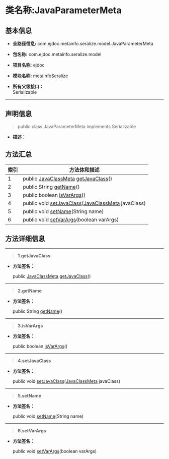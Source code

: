 # 类名称:JavaParameterMeta

## 基本信息

* **全路径信息:** com.ejdoc.metainfo.seralize.model.JavaParameterMeta
* **包名称:** com.ejdoc.metainfo.seralize.model
* **项目名称:** ejdoc
* **模块名称:** metaInfoSeralize






* **所有父级接口：**  
Serializable


---

## 声明信息
> public class JavaParameterMeta   implements Serializable   


* **描述：** 

  








## 方法汇总

|   索引  |    方法体和描述   |
| ---- | ---- |
|1|public [JavaClassMeta](/metaInfoSeralize/com/ejdoc/metainfo/seralize/model/JavaClassMeta.md) [getJavaClass](#innerlink-getjavaclass)()   <br/>|
|2|public String [getName](#innerlink-getname)()   <br/>|
|3|public boolean [isVarArgs](#innerlink-isvarargs)()   <br/>|
|4|public void [setJavaClass](#innerlink-setjavaclass-comejdocmetainfoseralizemodeljavaclassmeta)([JavaClassMeta](/metaInfoSeralize/com/ejdoc/metainfo/seralize/model/JavaClassMeta.md) javaClass)   <br/>|
|5|public void [setName](#innerlink-setname-javalangstring)(String name)   <br/>|
|6|public void [setVarArgs](#innerlink-setvarargs-javalangboolean)(boolean varArgs)   <br/>|








## 方法详细信息

---
> **1.<span id="innerlink-getjavaclass">getJavaClass</span>**

* **方法签名：** 

  public [JavaClassMeta](/metaInfoSeralize/com/ejdoc/metainfo/seralize/model/JavaClassMeta.md) [getJavaClass](#getjavaclass)()   







---
> **2.<span id="innerlink-getname">getName</span>**

* **方法签名：** 

  public String [getName](#getname)()   







---
> **3.<span id="innerlink-isvarargs">isVarArgs</span>**

* **方法签名：** 

  public boolean [isVarArgs](#isvarargs)()   







---
> **4.<span id="innerlink-setjavaclass-comejdocmetainfoseralizemodeljavaclassmeta">setJavaClass</span>**

* **方法签名：** 

  public void [setJavaClass](#setjavaclass-comejdocmetainfoseralizemodeljavaclassmeta)([JavaClassMeta](/metaInfoSeralize/com/ejdoc/metainfo/seralize/model/JavaClassMeta.md) javaClass)   







---
> **5.<span id="innerlink-setname-javalangstring">setName</span>**

* **方法签名：** 

  public void [setName](#setname-javalangstring)(String name)   







---
> **6.<span id="innerlink-setvarargs-javalangboolean">setVarArgs</span>**

* **方法签名：** 

  public void [setVarArgs](#setvarargs-javalangboolean)(boolean varArgs)   








